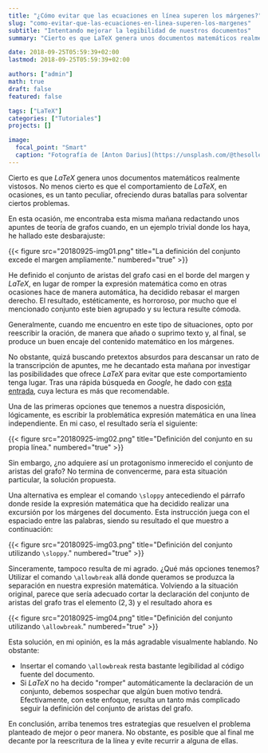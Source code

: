```yaml
---
title: "¿Cómo evitar que las ecuaciones en línea superen los márgenes?"
slug: "como-evitar-que-las-ecuaciones-en-linea-superen-los-margenes"
subtitle: "Intentando mejorar la legibilidad de nuestros documentos"
summary: "Cierto es que LaTeX genera unos documentos matemáticos realmente vistosos. No menos cierto es que el comportamiento de LaTeX, en ocasiones, es un tanto peculiar, ofreciendo duras batallas para solventar ciertos problemas."

date: 2018-09-25T05:59:39+02:00
lastmod: 2018-09-25T05:59:39+02:00

authors: ["admin"]
math: true
draft: false
featured: false

tags: ["LaTeX"]
categories: ["Tutoriales"]
projects: []

image:
  focal_point: "Smart"
  caption: "Fotografía de [Anton Darius](https://unsplash.com/@thesollers), disponible en [Unsplash](https://unsplash.com/photos/oOuK7nlOfWg)."
---
```


Cierto es que *LaTeX* genera unos documentos matemáticos realmente vistosos. No menos cierto es que el comportamiento de *LaTeX*, en ocasiones, es un tanto peculiar, ofreciendo duras batallas para solventar ciertos problemas.

En esta ocasión, me encontraba esta misma mañana redactando unos apuntes de teoría de grafos cuando, en un ejemplo trivial donde los haya, he hallado este desbarajuste:

{{< figure src="20180925-img01.png" title="La definición del conjunto excede el margen ampliamente." numbered="true" >}}

He definido el conjunto de aristas del grafo casi en el borde del margen y *LaTeX*, en lugar de romper la expresión matemática como en otras ocasiones hace de manera automática, ha decidido rebasar el margen derecho. El resultado, estéticamente, es horroroso, por mucho que el mencionado conjunto este bien agrupado y su lectura resulte cómoda.

Generalmente, cuando me encuentro en este tipo de situaciones, opto por reescribir la oración, de manera que añado o suprimo texto y, al final, se produce un buen encaje del contenido matemático en los márgenes. 

No obstante, quizá buscando pretextos absurdos para descansar un rato de la transcripción de apuntes, me he decantado esta mañana por investigar las posibilidades que ofrece *LaTeX* para evitar que este comportamiento tenga lugar. Tras una rápida búsqueda en *Google*, he dado con [esta entrada](https://tex.stackexchange.com/questions/28818/how-can-i-prevent-inline-math-formulas-from-overflowing-into-the-margin), cuya lectura es más que recomendable.

Una de las primeras opciones que tenemos a nuestra disposición, lógicamente, es escribir la problemática expresión matemática en una línea independiente. En mi caso, el resultado sería el siguiente:

{{< figure src="20180925-img02.png" title="Definición del conjunto en su propia línea." numbered="true" >}}

Sin embargo, ¿no adquiere así un protagonismo inmerecido el conjunto de aristas del grafo? No termina de convencerme, para esta situación particular, la solución propuesta.

Una alternativa es emplear el comando `\sloppy` antecediendo el párrafo donde reside la expresión matemática que ha decidido realizar una excursión por los márgenes del documento. Esta instrucción juega con el espaciado entre las palabras, siendo su resultado el que muestro a continuación:

{{< figure src="20180925-img03.png" title="Definición del conjunto utilizando `\sloppy`." numbered="true" >}}

Sinceramente, tampoco resulta de mi agrado. ¿Qué más opciones tenemos? Utilizar el comando `\allowbreak` allá donde queramos se produzca la separación en nuestra expresión matemática. Volviendo a la situación original, parece que sería adecuado cortar la declaración del conjunto de aristas del grafo tras el elemento $(2, 3)$ y el resultado ahora es

{{< figure src="20180925-img04.png" title="Definición del conjunto utilizando `\allowbreak`." numbered="true" >}}

Esta solución, en mi opinión, es la más agradable visualmente hablando. No obstante:

- Insertar el comando `\allowbreak` resta bastante legibilidad al código fuente del documento.
- Si *LaTeX* no ha decido "romper" automáticamente la declaración de un conjunto, debemos sospechar que algún buen motivo tendrá. Efectivamente, con este enfoque, resulta un tanto más complicado seguir la definición del conjunto de aristas del grafo.

En conclusión, arriba tenemos tres estrategias que resuelven el problema planteado de mejor o peor manera. No obstante, es posible que al final me decante por la reescritura de la línea y evite recurrir a alguna de ellas.
